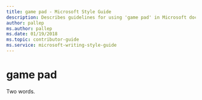 ```yaml
---
title: game pad - Microsoft Style Guide
description: Describes guidelines for using 'game pad' in Microsoft documents. Two words.
author: pallep
ms.author: pallep
ms.date: 01/19/2018
ms.topic: contributor-guide
ms.service: microsoft-writing-style-guide
---
```


# game pad

Two words. 
